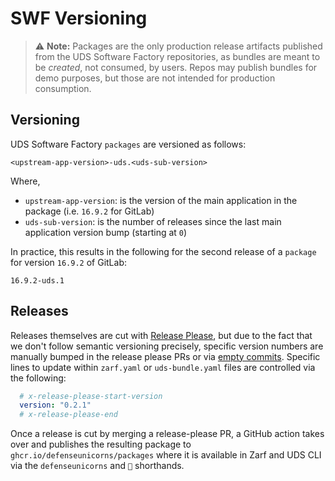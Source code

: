 # SWF Versioning

> :warning: **Note:** Packages are the only production release artifacts published from the UDS Software Factory repositories, as bundles are meant to be _created_, not consumed, by users.  Repos may publish bundles for demo purposes, but those are not intended for production consumption.

## Versioning

UDS Software Factory `packages` are versioned as follows:

```
<upstream-app-version>-uds.<uds-sub-version>
```

Where,

- `upstream-app-version`: is the version of the main application in the package (i.e. `16.9.2` for GitLab)
- `uds-sub-version`: is the number of releases since the last main application version bump (starting at `0`)

In practice, this results in the following for the second release of a `package` for version `16.9.2` of GitLab:

```
16.9.2-uds.1
```

## Releases

Releases themselves are cut with [Release Please](https://github.com/googleapis/release-please), but due to the fact that we don't follow semantic versioning precisely, specific version numbers are manually bumped in the release please PRs or via [empty commits](https://github.com/googleapis/release-please).  Specific lines to update within `zarf.yaml` or `uds-bundle.yaml` files are controlled via the following:

```yaml
  # x-release-please-start-version
  version: "0.2.1"
  # x-release-please-end
```

Once a release is cut by merging a release-please PR, a GitHub action takes over and publishes the resulting package to `ghcr.io/defenseunicorns/packages` where it is available in Zarf and UDS CLI via the `defenseunicorns` and `🦄` shorthands.
